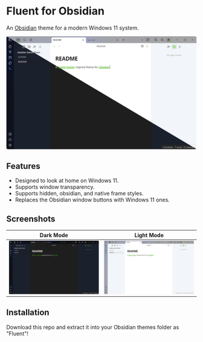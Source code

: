 # Fluent for Obsidian
An [Obsidian](https://obsidian.md/) theme for a modern Windows 11 system.

![Preview](./_assets/preview-both.png)

## Features

- Designed to look at home on Windows 11.
- Supports window transparency.
- Supports hidden, obsidian, and native frame styles.
- Replaces the Obsidian window buttons with Windows 11 ones.



## Screenshots

| Dark Mode                                                    | Light Mode                                                   |
| ------------------------------------------------------------ | ------------------------------------------------------------ |
| [![Dark Mode](./_assets/preview-dark.png)](_assets/preview-dark.png) | [![Dark Mode](./_assets/preview-light.png)](_assets/preview-light.png) |



## Installation

Download this repo and extract it into your Obsidian themes folder as "Fluent"!
